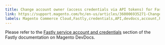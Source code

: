 ```yaml
---
title: Change account owner (access credentials via API tokens) for Fastly on Cloud
link: https://support.magento.com/hc/en-us/articles/360006935271-Change-account-owner-access-credentials-via-API-tokens-for-Fastly-on-Cloud
labels: Magento Commerce Cloud,Fastly,credentials,API,devdocs,account,how to
---
```


Please refer to the [Fastly service account and credentials](https://devdocs.magento.com/guides/v2.3/cloud/cdn/cloud-fastly.html#fastly-service-account-and-credentials) section of the Fastly documentation on Magento DevDocs. 